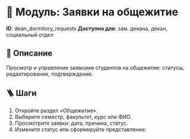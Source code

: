 # 📘 Модуль: Заявки на общежитие
**ID**: dean_dormitory_requests
**Доступно для**: зам. декана, декан, социальный отдел

## 📝 Описание
Просмотр и управление заявками студентов на общежитие: статусы, редактирование, подтверждение.

## 🪜 Шаги
1. Откройте раздел «Общежитие».
2. Выберите семестр, факультет, курс или ФИО.
3. Просмотрите заявки: дата, причина, статус.
4. Измените статус или сформируйте представление.
